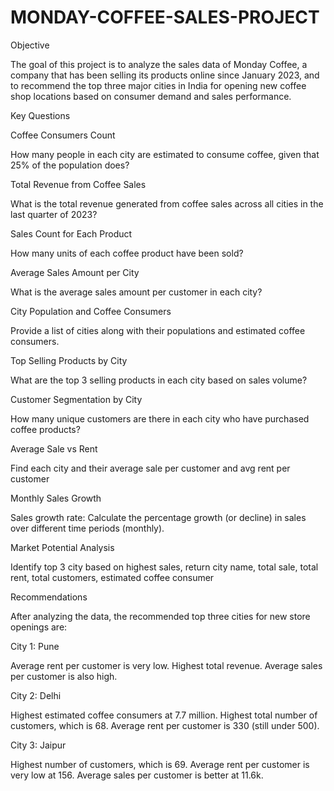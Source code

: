 # MONDAY-COFFEE-SALES-PROJECT


Objective


The goal of this project is to analyze the sales data of Monday Coffee, a company that has been selling its products online since January 2023, and to recommend the top three major cities in India for opening new coffee shop locations based on consumer demand and sales performance.

Key Questions

Coffee Consumers Count

How many people in each city are estimated to consume coffee, given that 25% of the population does?

Total Revenue from Coffee Sales

What is the total revenue generated from coffee sales across all cities in the last quarter of 2023?

Sales Count for Each Product

How many units of each coffee product have been sold?

Average Sales Amount per City

What is the average sales amount per customer in each city?

City Population and Coffee Consumers

Provide a list of cities along with their populations and estimated coffee consumers.

Top Selling Products by City

What are the top 3 selling products in each city based on sales volume?

Customer Segmentation by City

How many unique customers are there in each city who have purchased coffee products?

Average Sale vs Rent

Find each city and their average sale per customer and avg rent per customer

Monthly Sales Growth

Sales growth rate: Calculate the percentage growth (or decline) in sales over different time periods (monthly).

Market Potential Analysis

Identify top 3 city based on highest sales, return city name, total sale, total rent, total customers, estimated coffee consumer

Recommendations

After analyzing the data, the recommended top three cities for new store openings are:

City 1: Pune

Average rent per customer is very low.
Highest total revenue.
Average sales per customer is also high.

City 2: Delhi

Highest estimated coffee consumers at 7.7 million.
Highest total number of customers, which is 68.
Average rent per customer is 330 (still under 500).

City 3: Jaipur

Highest number of customers, which is 69.
Average rent per customer is very low at 156.
Average sales per customer is better at 11.6k.

